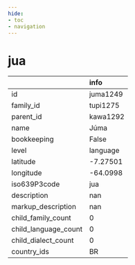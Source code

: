 ```yaml
---
hide:
- toc
- navigation
---
```

# jua
|                      | info     |
|:---------------------|:---------|
| id                   | juma1249 |
| family_id            | tupi1275 |
| parent_id            | kawa1292 |
| name                 | Júma     |
| bookkeeping          | False    |
| level                | language |
| latitude             | -7.27501 |
| longitude            | -64.0998 |
| iso639P3code         | jua      |
| description          | nan      |
| markup_description   | nan      |
| child_family_count   | 0        |
| child_language_count | 0        |
| child_dialect_count  | 0        |
| country_ids          | BR       |